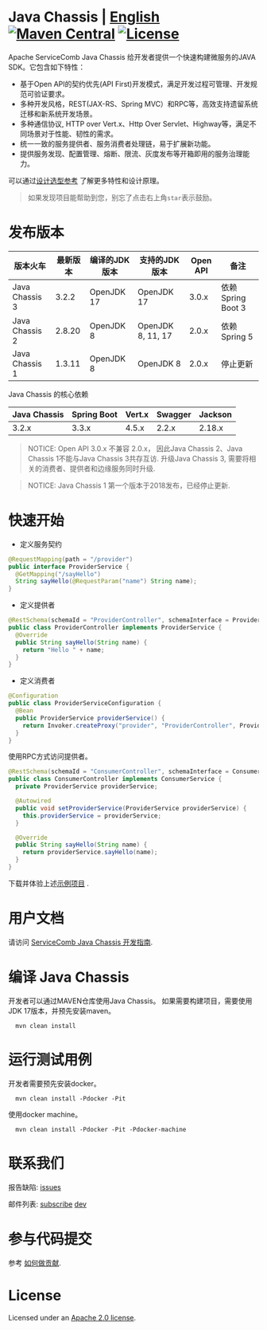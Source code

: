 # Java Chassis | [English](README.md) [![Maven Central](https://maven-badges.herokuapp.com/maven-central/org.apache.servicecomb/java-chassis-core/badge.svg)](http://search.maven.org/#search%7Cga%7C1%7Corg.apache.servicecomb) [![License](https://img.shields.io/badge/license-Apache%202-4EB1BA.svg)](https://www.apache.org/licenses/LICENSE-2.0.html)

Apache ServiceComb Java Chassis 给开发者提供一个快速构建微服务的JAVA SDK。它包含如下特性：

* 基于Open API的契约优先(API First)开发模式，满足开发过程可管理、开发规范可验证要求。
* 多种开发风格，REST(JAX-RS、Spring MVC）和RPC等，高效支持遗留系统迁移和新系统开发场景。
* 多种通信协议, HTTP over Vert.x、Http Over Servlet、Highway等，满足不同场景对于性能、韧性的需求。
* 统一一致的服务提供者、服务消费者处理链，易于扩展新功能。
* 提供服务发现、配置管理、熔断、限流、灰度发布等开箱即用的服务治理能力。

可以通过[设计选型参考](https://servicecomb.apache.org/references/java-chassis/zh_CN/start/design.html) 了解更多特性和设计原理。

> 如果发现项目能帮助到您，别忘了点击右上角`star`表示鼓励。

# 发布版本

| 版本火车           | 最新版本   | 编译的JDK版本   | 支持的JDK版本          | Open API | 备注              |
|----------------|--------|------------|-------------------|----------|-----------------|
| Java Chassis 3 | 3.2.2  | OpenJDK 17 | OpenJDK 17        | 3.0.x    | 依赖Spring Boot 3 |
| Java Chassis 2 | 2.8.20 | OpenJDK 8  | OpenJDK 8, 11, 17 | 2.0.x    | 依赖Spring 5      |
| Java Chassis 1 | 1.3.11 | OpenJDK 8  | OpenJDK 8         | 2.0.x    | 停止更新            |

Java Chassis 的核心依赖

| Java Chassis | Spring Boot | Vert.x  | Swagger | Jackson |
| ---- | ---- | ---- | ---- | ---- |
| 3.2.x | 3.3.x | 4.5.x | 2.2.x | 2.18.x |

> NOTICE: Open API 3.0.x 不兼容 2.0.x， 因此Java Chassis 2、Java Chassis 1不能与Java Chassis 3共存互访. 升级Java Chassis 3, 需要将相关的消费者、提供者和边缘服务同时升级.

> NOTICE: Java Chassis 1 第一个版本于2018发布，已经停止更新.

# 快速开始

* 定义服务契约

```java
@RequestMapping(path = "/provider")
public interface ProviderService {
  @GetMapping("/sayHello")
  String sayHello(@RequestParam("name") String name);
}
```

* 定义提供者

```java
@RestSchema(schemaId = "ProviderController", schemaInterface = ProviderService.class)
public class ProviderController implements ProviderService {
  @Override
  public String sayHello(String name) {
    return "Hello " + name;
  }
}
```

* 定义消费者

```java
@Configuration
public class ProviderServiceConfiguration {
  @Bean
  public ProviderService providerService() {
    return Invoker.createProxy("provider", "ProviderController", ProviderService.class);
  }
}
```

使用RPC方式访问提供者。

```java
@RestSchema(schemaId = "ConsumerController", schemaInterface = ConsumerService.class)
public class ConsumerController implements ConsumerService {
  private ProviderService providerService;

  @Autowired
  public void setProviderService(ProviderService providerService) {
    this.providerService = providerService;
  }

  @Override
  public String sayHello(String name) {
    return providerService.sayHello(name);
  }
}
```

下载并体验上述[示例项目](https://servicecomb.apache.org/references/java-chassis/zh_CN/start/first-sample.html) .

# 用户文档

请访问 [ServiceComb Java Chassis 开发指南][java-chassis-developer-guide].

[java-chassis-developer-guide]:  https://servicecomb.apache.org/references/java-chassis/zh_CN/

# 编译 Java Chassis

开发者可以通过MAVEN仓库使用Java Chassis。 如果需要构建项目，需要使用JDK 17版本，并预先安装maven。

      mvn clean install

# 运行测试用例

开发者需要预先安装docker。

      mvn clean install -Pdocker -Pit

使用docker machine。

      mvn clean install -Pdocker -Pit -Pdocker-machine

# 联系我们

报告缺陷: [issues](https://issues.apache.org/jira/browse/SCB)

邮件列表: [subscribe](mailto:dev-subscribe@servicecomb.apache.org)  [dev](https://lists.apache.org/list.html?dev@servicecomb.apache.org)

# 参与代码提交

参考 [如何做贡献](http://servicecomb.apache.org/cn/developers/contributing).

# License
Licensed under an [Apache 2.0 license](LICENSE).
